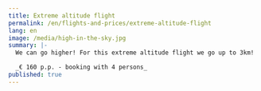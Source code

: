 ```yaml
---
title: Extreme altitude flight
permalink: /en/flights-and-prices/extreme-altitude-flight
lang: en
image: /media/high-in-the-sky.jpg
summary: |-
  We can go higher! For this extreme altitude flight we go up to 3km!

  _€ 160 p.p. - booking with 4 persons_
published: true
---
```


